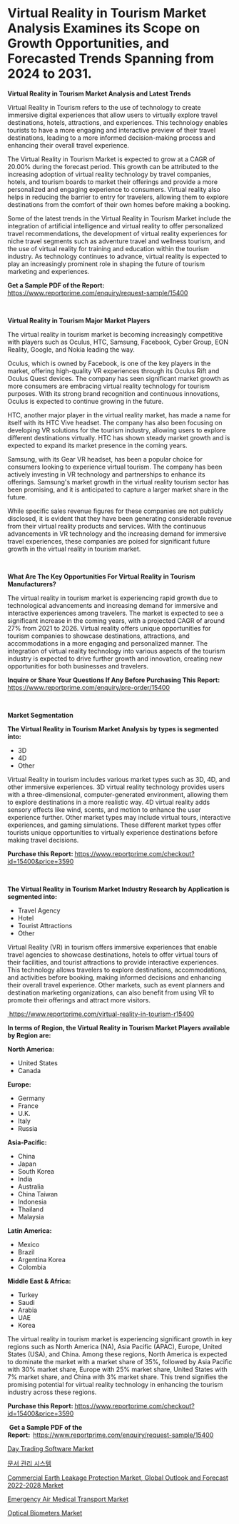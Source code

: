 <p><h1>Virtual Reality in Tourism Market Analysis Examines its Scope on Growth Opportunities, and Forecasted Trends Spanning from 2024 to 2031.</h1></p><p><strong>Virtual Reality in Tourism Market Analysis and Latest Trends</strong></p>
<p><p>Virtual Reality in Tourism refers to the use of technology to create immersive digital experiences that allow users to virtually explore travel destinations, hotels, attractions, and experiences. This technology enables tourists to have a more engaging and interactive preview of their travel destinations, leading to a more informed decision-making process and enhancing their overall travel experience.</p><p>The Virtual Reality in Tourism Market is expected to grow at a CAGR of 20.00% during the forecast period. This growth can be attributed to the increasing adoption of virtual reality technology by travel companies, hotels, and tourism boards to market their offerings and provide a more personalized and engaging experience to consumers. Virtual reality also helps in reducing the barrier to entry for travelers, allowing them to explore destinations from the comfort of their own homes before making a booking.</p><p>Some of the latest trends in the Virtual Reality in Tourism Market include the integration of artificial intelligence and virtual reality to offer personalized travel recommendations, the development of virtual reality experiences for niche travel segments such as adventure travel and wellness tourism, and the use of virtual reality for training and education within the tourism industry. As technology continues to advance, virtual reality is expected to play an increasingly prominent role in shaping the future of tourism marketing and experiences.</p></p>
<p><strong>Get a Sample PDF of the Report:&nbsp;</strong> <a href="https://www.reportprime.com/enquiry/request-sample/15400">https://www.reportprime.com/enquiry/request-sample/15400</a></p>
<p>&nbsp;</p>
<p><strong>Virtual Reality in Tourism Major Market Players</strong></p>
<p><p>The virtual reality in tourism market is becoming increasingly competitive with players such as Oculus, HTC, Samsung, Facebook, Cyber Group, EON Reality, Google, and Nokia leading the way. </p><p>Oculus, which is owned by Facebook, is one of the key players in the market, offering high-quality VR experiences through its Oculus Rift and Oculus Quest devices. The company has seen significant market growth as more consumers are embracing virtual reality technology for tourism purposes. With its strong brand recognition and continuous innovations, Oculus is expected to continue growing in the future.</p><p>HTC, another major player in the virtual reality market, has made a name for itself with its HTC Vive headset. The company has also been focusing on developing VR solutions for the tourism industry, allowing users to explore different destinations virtually. HTC has shown steady market growth and is expected to expand its market presence in the coming years.</p><p>Samsung, with its Gear VR headset, has been a popular choice for consumers looking to experience virtual tourism. The company has been actively investing in VR technology and partnerships to enhance its offerings. Samsung's market growth in the virtual reality tourism sector has been promising, and it is anticipated to capture a larger market share in the future.</p><p>While specific sales revenue figures for these companies are not publicly disclosed, it is evident that they have been generating considerable revenue from their virtual reality products and services. With the continuous advancements in VR technology and the increasing demand for immersive travel experiences, these companies are poised for significant future growth in the virtual reality in tourism market.</p></p>
<p>&nbsp;</p>
<p><strong>What Are The Key Opportunities For Virtual Reality in Tourism Manufacturers?</strong></p>
<p><p>The virtual reality in tourism market is experiencing rapid growth due to technological advancements and increasing demand for immersive and interactive experiences among travelers. The market is expected to see a significant increase in the coming years, with a projected CAGR of around 27% from 2021 to 2026. Virtual reality offers unique opportunities for tourism companies to showcase destinations, attractions, and accommodations in a more engaging and personalized manner. The integration of virtual reality technology into various aspects of the tourism industry is expected to drive further growth and innovation, creating new opportunities for both businesses and travelers.</p></p>
<p><strong>Inquire or Share Your Questions If Any Before Purchasing This Report:</strong> <a href="https://www.reportprime.com/enquiry/pre-order/15400">https://www.reportprime.com/enquiry/pre-order/15400</a></p>
<p>&nbsp;</p>
<p><strong>Market Segmentation</strong></p>
<p><strong>The Virtual Reality in Tourism Market Analysis by types is segmented into:</strong></p>
<p><ul><li>3D</li><li>4D</li><li>Other</li></ul></p>
<p><p>Virtual Reality in tourism includes various market types such as 3D, 4D, and other immersive experiences. 3D virtual reality technology provides users with a three-dimensional, computer-generated environment, allowing them to explore destinations in a more realistic way. 4D virtual reality adds sensory effects like wind, scents, and motion to enhance the user experience further. Other market types may include virtual tours, interactive experiences, and gaming simulations. These different market types offer tourists unique opportunities to virtually experience destinations before making travel decisions.</p></p>
<p><strong>Purchase this Report:&nbsp;</strong><a href="https://www.reportprime.com/checkout?id=15400&price=3590">https://www.reportprime.com/checkout?id=15400&price=3590</a></p>
<p>&nbsp;</p>
<p><strong>The Virtual Reality in Tourism Market Industry Research by Application is segmented into:</strong></p>
<p><ul><li>Travel Agency</li><li>Hotel</li><li>Tourist Attractions</li><li>Other</li></ul></p>
<p><p>Virtual Reality (VR) in tourism offers immersive experiences that enable travel agencies to showcase destinations, hotels to offer virtual tours of their facilities, and tourist attractions to provide interactive experiences. This technology allows travelers to explore destinations, accommodations, and activities before booking, making informed decisions and enhancing their overall travel experience. Other markets, such as event planners and destination marketing organizations, can also benefit from using VR to promote their offerings and attract more visitors.</p></p>
<p><a href="https://www.reportprime.com/virtual-reality-in-tourism-r15400">&nbsp;https://www.reportprime.com/virtual-reality-in-tourism-r15400</a></p>
<p><strong>In terms of Region, the Virtual Reality in Tourism Market Players available by Region are:</strong></p>
<p>
    <p> <strong> North America: </strong>
        <ul>
            <li>United States</li>
            <li>Canada</li>
        </ul>
        </p> 
    <p> <strong> Europe: </strong>
        <ul>
            <li>Germany</li>
            <li>France</li>
            <li>U.K.</li>
            <li>Italy</li>
            <li>Russia</li>
        </ul>
        </p> 
    <p> <strong> Asia-Pacific: </strong>
        <ul>
            <li>China</li>
            <li>Japan</li>
            <li>South Korea</li>
            <li>India</li>
            <li>Australia</li>
            <li>China Taiwan</li>
            <li>Indonesia</li>
            <li>Thailand</li>
            <li>Malaysia</li>
        </ul>
        </p> 
    <p> <strong> Latin America: </strong>
        <ul>
            <li>Mexico</li>
            <li>Brazil</li>
            <li>Argentina Korea</li>
            <li>Colombia</li>
        </ul>
        </p> 
    <p> <strong> Middle East & Africa: </strong>
        <ul>
            <li>Turkey</li>
            <li>Saudi</li>
            <li>Arabia</li>
            <li>UAE</li>
            <li>Korea</li>
        </ul>
    </p>
    </p>
<p><p>The virtual reality in tourism market is experiencing significant growth in key regions such as North America (NA), Asia Pacific (APAC), Europe, United States (USA), and China. Among these regions, North America is expected to dominate the market with a market share of 35%, followed by Asia Pacific with 30% market share, Europe with 25% market share, United States with 7% market share, and China with 3% market share. This trend signifies the promising potential for virtual reality technology in enhancing the tourism industry across these regions.</p></p>
<p><strong>Purchase this Report: </strong><a href="https://www.reportprime.com/checkout?id=15400&price=3590">https://www.reportprime.com/checkout?id=15400&price=3590</a></p>
<p>&nbsp;<strong>Get a Sample PDF of the Report:&nbsp;&nbsp;</strong><a href="https://www.reportprime.com/enquiry/request-sample/15400">https://www.reportprime.com/enquiry/request-sample/15400</a></p>
<p><strong></strong></p>
<p><p><a href="https://github.com/vimar16th/Market-Research-Report-List-6/blob/main/day-trading-software-market.md">Day Trading Software Market</a></p><p><a href="https://medium.com/@jordymiller25/%EB%AC%B8%EC%84%9C-%EA%B4%80%EB%A6%AC-%EC%8B%9C%EC%8A%A4%ED%85%9C-%EC%8B%9C%EC%9E%A5-%EA%B8%80%EB%A1%9C%EB%B2%8C-%EB%B0%8F-%EC%A7%80%EC%97%AD-%EB%B6%84%EC%84%9D-%EC%A7%80%EC%97%AD-%EA%B5%AD%EA%B0%80-%EC%88%98%EC%A4%80-%EB%B6%84%EC%84%9D-%EB%B0%8F-%EA%B2%BD%EC%9F%81-%ED%99%98%EA%B2%BD%EC%97%90-%EC%B4%88%EC%A0%90%EC%9D%84-%EB%A7%9E%EC%B6%98-%EB%B6%84%EC%84%9D-%EB%B0%8F-%EC%98%88%EC%B8%A1-2024-2031-7f51d88e4b09">문서 관리 시스템</a></p><p><a href="https://issuu.com/reportprime-2/docs/commercial-earth-leakage-protection_577ad21a876e90">Commercial Earth Leakage Protection Market, Global Outlook and Forecast 2022-2028 Market</a></p><p><a href="https://github.com/JameTravis/Market-Research-Report-List-6/blob/main/emergency-air-medical-transport-market.md">Emergency Air Medical Transport Market</a></p><p><a href="https://medium.com/@charles.fisher4346/insights-into-the-optical-biometers-industry-market-financial-status-market-size-and-revenue-1cf79d010053">Optical Biometers Market</a></p></p>